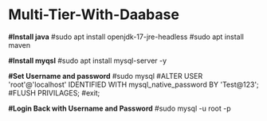 # Multi-Tier-With-Daabase

**#Install java**
  #sudo apt install openjdk-17-jre-headless
  #sudo apt install maven

**#Install myqsl**
  #sudo apt install mysql-server -y

**#Set Username and password**
  #sudo mysql
  #ALTER USER 'root'@'localhost' IDENTIFIED WITH mysql_native_password BY 'Test@123';
  #FLUSH PRIVILAGES;
  #exit;

**#Login Back with Username and Password**
  #sudo mysql -u root -p

